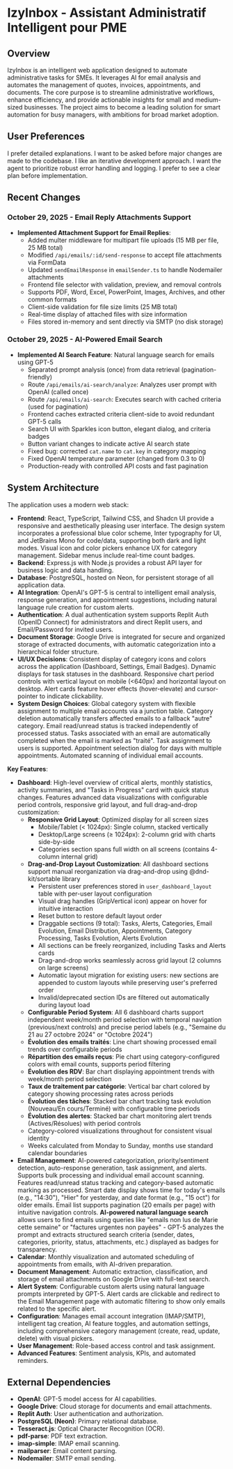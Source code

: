# IzyInbox - Assistant Administratif Intelligent pour PME

## Overview
IzyInbox is an intelligent web application designed to automate administrative tasks for SMEs. It leverages AI for email analysis and automates the management of quotes, invoices, appointments, and documents. The core purpose is to streamline administrative workflows, enhance efficiency, and provide actionable insights for small and medium-sized businesses. The project aims to become a leading solution for smart automation for busy managers, with ambitions for broad market adoption.

## User Preferences
I prefer detailed explanations.
I want to be asked before major changes are made to the codebase.
I like an iterative development approach.
I want the agent to prioritize robust error handling and logging.
I prefer to see a clear plan before implementation.

## Recent Changes
### October 29, 2025 - Email Reply Attachments Support
- **Implemented Attachment Support for Email Replies**:
  - Added multer middleware for multipart file uploads (15 MB per file, 25 MB total)
  - Modified `/api/emails/:id/send-response` to accept file attachments via FormData
  - Updated `sendEmailResponse` in `emailSender.ts` to handle Nodemailer attachments
  - Frontend file selector with validation, preview, and removal controls
  - Supports PDF, Word, Excel, PowerPoint, Images, Archives, and other common formats
  - Client-side validation for file size limits (25 MB total)
  - Real-time display of attached files with size information
  - Files stored in-memory and sent directly via SMTP (no disk storage)

### October 29, 2025 - AI-Powered Email Search
- **Implemented AI Search Feature**: Natural language search for emails using GPT-5
  - Separated prompt analysis (once) from data retrieval (pagination-friendly)
  - Route `/api/emails/ai-search/analyze`: Analyzes user prompt with OpenAI (called once)
  - Route `/api/emails/ai-search`: Executes search with cached criteria (used for pagination)
  - Frontend caches extracted criteria client-side to avoid redundant GPT-5 calls
  - Search UI with Sparkles icon button, elegant dialog, and criteria badges
  - Button variant changes to indicate active AI search state
  - Fixed bug: corrected `cat.name` to `cat.key` in category mapping
  - Fixed OpenAI temperature parameter (changed from 0.3 to 0)
  - Production-ready with controlled API costs and fast pagination

## System Architecture
The application uses a modern web stack:
- **Frontend**: React, TypeScript, Tailwind CSS, and Shadcn UI provide a responsive and aesthetically pleasing user interface. The design system incorporates a professional blue color scheme, Inter typography for UI, and JetBrains Mono for code/data, supporting both dark and light modes. Visual icon and color pickers enhance UX for category management. Sidebar menus include real-time count badges.
- **Backend**: Express.js with Node.js provides a robust API layer for business logic and data handling.
- **Database**: PostgreSQL, hosted on Neon, for persistent storage of all application data.
- **AI Integration**: OpenAI's GPT-5 is central to intelligent email analysis, response generation, and appointment suggestions, including natural language rule creation for custom alerts.
- **Authentication**: A dual authentication system supports Replit Auth (OpenID Connect) for administrators and direct Replit users, and Email/Password for invited users.
- **Document Storage**: Google Drive is integrated for secure and organized storage of extracted documents, with automatic categorization into a hierarchical folder structure.
- **UI/UX Decisions**: Consistent display of category icons and colors across the application (Dashboard, Settings, Email Badges). Dynamic displays for task statuses in the dashboard. Responsive chart period controls with vertical layout on mobile (<640px) and horizontal layout on desktop. Alert cards feature hover effects (hover-elevate) and cursor-pointer to indicate clickability.
- **System Design Choices**: Global category system with flexible assignment to multiple email accounts via a junction table. Category deletion automatically transfers affected emails to a fallback "autre" category. Email read/unread status is tracked independently of processed status. Tasks associated with an email are automatically completed when the email is marked as "traité". Task assignment to users is supported. Appointment selection dialog for days with multiple appointments. Automated scanning of individual email accounts.

**Key Features**:
- **Dashboard**: High-level overview of critical alerts, monthly statistics, activity summaries, and "Tasks in Progress" card with quick status changes. Features advanced data visualizations with configurable period controls, responsive grid layout, and full drag-and-drop customization:
  * **Responsive Grid Layout**: Optimized display for all screen sizes
    - Mobile/Tablet (< 1024px): Single column, stacked vertically
    - Desktop/Large screens (≥ 1024px): 2-column grid with charts side-by-side
    - Categories section spans full width on all screens (contains 4-column internal grid)
  * **Drag-and-Drop Layout Customization**: All dashboard sections support manual reorganization via drag-and-drop using @dnd-kit/sortable library
    - Persistent user preferences stored in `user_dashboard_layout` table with per-user layout configuration
    - Visual drag handles (GripVertical icon) appear on hover for intuitive interaction
    - Reset button to restore default layout order
    - Draggable sections (9 total): Tasks, Alerts, Categories, Email Evolution, Email Distribution, Appointments, Category Processing, Tasks Evolution, Alerts Evolution
    - All sections can be freely reorganized, including Tasks and Alerts cards
    - Drag-and-drop works seamlessly across grid layout (2 columns on large screens)
    - Automatic layout migration for existing users: new sections are appended to custom layouts while preserving user's preferred order
    - Invalid/deprecated section IDs are filtered out automatically during layout load
  * **Configurable Period System**: All 6 dashboard charts support independent week/month period selection with temporal navigation (previous/next controls) and precise period labels (e.g., "Semaine du 21 au 27 octobre 2024" or "Octobre 2024")
  * **Évolution des emails traités**: Line chart showing processed email trends over configurable periods
  * **Répartition des emails reçus**: Pie chart using category-configured colors with email counts, supports period filtering
  * **Évolution des RDV**: Bar chart displaying appointment trends with week/month period selection
  * **Taux de traitement par catégorie**: Vertical bar chart colored by category showing processing rates across periods
  * **Évolution des tâches**: Stacked bar chart tracking task evolution (Nouveau/En cours/Terminé) with configurable time periods
  * **Évolution des alertes**: Stacked bar chart monitoring alert trends (Actives/Résolues) with period controls
  * Category-colored visualizations throughout for consistent visual identity
  * Weeks calculated from Monday to Sunday, months use standard calendar boundaries
- **Email Management**: AI-powered categorization, priority/sentiment detection, auto-response generation, task assignment, and alerts. Supports bulk processing and individual email account scanning. Features read/unread status tracking and category-based automatic marking as processed. Smart date display shows time for today's emails (e.g., "14:30"), "Hier" for yesterday, and date format (e.g., "15 oct") for older emails. Email list supports pagination (20 emails per page) with intuitive navigation controls. **AI-powered natural language search** allows users to find emails using queries like "emails non lus de Marie cette semaine" or "factures urgentes non payées" - GPT-5 analyzes the prompt and extracts structured search criteria (sender, dates, categories, priority, status, attachments, etc.) displayed as badges for transparency.
- **Calendar**: Monthly visualization and automated scheduling of appointments from emails, with AI-driven preparation.
- **Document Management**: Automatic extraction, classification, and storage of email attachments on Google Drive with full-text search.
- **Alert System**: Configurable custom alerts using natural language prompts interpreted by GPT-5. Alert cards are clickable and redirect to the Email Management page with automatic filtering to show only emails related to the specific alert.
- **Configuration**: Manages email account integration (IMAP/SMTP), intelligent tag creation, AI feature toggles, and automation settings, including comprehensive category management (create, read, update, delete) with visual pickers.
- **User Management**: Role-based access control and task assignment.
- **Advanced Features**: Sentiment analysis, KPIs, and automated reminders.

## External Dependencies
- **OpenAI**: GPT-5 model access for AI capabilities.
- **Google Drive**: Cloud storage for documents and email attachments.
- **Replit Auth**: User authentication and authorization.
- **PostgreSQL (Neon)**: Primary relational database.
- **Tesseract.js**: Optical Character Recognition (OCR).
- **pdf-parse**: PDF text extraction.
- **imap-simple**: IMAP email scanning.
- **mailparser**: Email content parsing.
- **Nodemailer**: SMTP email sending.